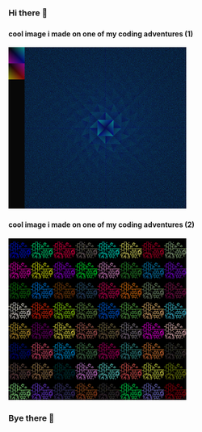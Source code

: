 ### Hi there 👋

###

#### cool image i made on one of my coding adventures (1)

<img src="https://github.com/CinquilCinquil/CinquilCinquil/blob/main/imagem_legal.png" width="352" height="320"/>

#### cool image i made on one of my coding adventures (2)

<img src="https://github.com/CinquilCinquil/CinquilCinquil/blob/main/perspective2.png" width="352" height="320"/>

### Bye there 👋

<!--
**CinquilCinquil/CinquilCinquil** is a ✨ _special_ ✨ repository because its `README.md` (this file) appears on your GitHub profile.

![](https://github.com/CinquilCinquil/CinquilCinquil/blob/main/wather.gif)

Here are some ideas to get you started:

- 🔭 I’m currently working on ...
- 🌱 I’m currently learning ...
- 👯 I’m looking to collaborate on ...
- 🤔 I’m looking for help with ...
- 💬 Ask me about ...
- 📫 How to reach me: ...
- 😄 Pronouns: ...
- ⚡ Fun fact: ...
-->
